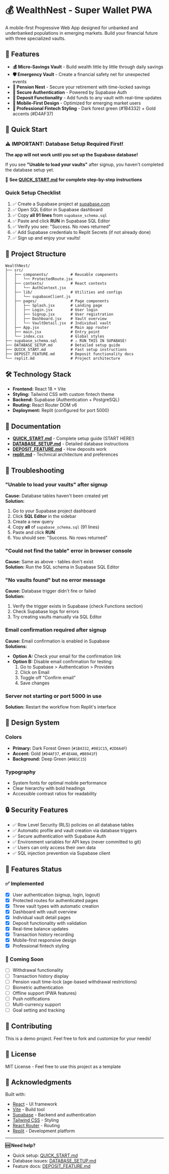 # 💰 WealthNest - Super Wallet PWA

A mobile-first Progressive Web App designed for unbanked and underbanked populations in emerging markets. Build your financial future with three specialized vaults.

## 🎯 Features

- **💰 Micro-Savings Vault** - Build wealth little by little through daily savings
- **🛡️ Emergency Vault** - Create a financial safety net for unexpected events
- **🏦 Pension Nest** - Secure your retirement with time-locked savings
- **🔐 Secure Authentication** - Powered by Supabase Auth
- **💸 Deposit Functionality** - Add funds to any vault with real-time updates
- **📱 Mobile-First Design** - Optimized for emerging market users
- **🎨 Professional Fintech Styling** - Dark forest green (#1B4332) + Gold accents (#D4AF37)

## 🚀 Quick Start

### ⚠️ IMPORTANT: Database Setup Required First!

**The app will not work until you set up the Supabase database!**

If you see **"Unable to load your vaults"** after signup, you haven't completed the database setup yet.

📖 **See [QUICK_START.md](QUICK_START.md) for complete step-by-step instructions**

### Quick Setup Checklist

1. ✅ Create a Supabase project at [supabase.com](https://supabase.com)
2. ✅ Open SQL Editor in Supabase dashboard
3. ✅ Copy **all 91 lines** from `supabase_schema.sql`
4. ✅ Paste and click **RUN** in Supabase SQL Editor
5. ✅ Verify you see: "Success. No rows returned"
6. ✅ Add Supabase credentials to Replit Secrets (if not already done)
7. ✅ Sign up and enjoy your vaults!

## 📁 Project Structure

```
WealthNest/
├── src/
│   ├── components/          # Reusable components
│   │   └── ProtectedRoute.jsx
│   ├── contexts/            # React contexts
│   │   └── AuthContext.jsx
│   ├── lib/                 # Utilities and configs
│   │   └── supabaseClient.js
│   ├── pages/               # Page components
│   │   ├── Splash.jsx       # Landing page
│   │   ├── Login.jsx        # User login
│   │   ├── Signup.jsx       # User registration
│   │   ├── Dashboard.jsx    # Vault overview
│   │   └── VaultDetail.jsx  # Individual vault
│   ├── App.jsx              # Main app router
│   ├── main.jsx             # Entry point
│   └── index.css            # Global styles
├── supabase_schema.sql      # ⚠️ RUN THIS IN SUPABASE!
├── DATABASE_SETUP.md        # Detailed setup guide
├── QUICK_START.md           # Fast setup instructions
├── DEPOSIT_FEATURE.md       # Deposit functionality docs
└── replit.md                # Project architecture
```

## 🛠 Technology Stack

- **Frontend:** React 18 + Vite
- **Styling:** Tailwind CSS with custom fintech theme
- **Backend:** Supabase (Authentication + PostgreSQL)
- **Routing:** React Router DOM v6
- **Deployment:** Replit (configured for port 5000)

## 📖 Documentation

- **[QUICK_START.md](QUICK_START.md)** - Complete setup guide (START HERE!)
- **[DATABASE_SETUP.md](DATABASE_SETUP.md)** - Detailed database instructions
- **[DEPOSIT_FEATURE.md](DEPOSIT_FEATURE.md)** - How deposits work
- **[replit.md](replit.md)** - Technical architecture and preferences

## 🐛 Troubleshooting

### "Unable to load your vaults" after signup
**Cause:** Database tables haven't been created yet  
**Solution:** 
1. Go to your Supabase project dashboard
2. Click **SQL Editor** in the sidebar
3. Create a new query
4. Copy **all** of `supabase_schema.sql` (91 lines)
5. Paste and click **RUN**
6. You should see: "Success. No rows returned"

### "Could not find the table" error in browser console
**Cause:** Same as above - tables don't exist  
**Solution:** Run the SQL schema in Supabase SQL Editor

### "No vaults found" but no error message
**Cause:** Database trigger didn't fire or failed  
**Solution:** 
1. Verify the trigger exists in Supabase (check Functions section)
2. Check Supabase logs for errors
3. Try creating vaults manually via SQL Editor

### Email confirmation required after signup
**Cause:** Email confirmation is enabled in Supabase  
**Solutions:**
- **Option A:** Check your email for the confirmation link
- **Option B:** Disable email confirmation for testing:
  1. Go to Supabase > Authentication > Providers
  2. Click on Email
  3. Toggle off "Confirm email"
  4. Save changes

### Server not starting or port 5000 in use
**Solution:** Restart the workflow from Replit's interface

## 🎨 Design System

### Colors
- **Primary:** Dark Forest Green (`#1B4332`, `#081C15`, `#2D6A4F`)
- **Accent:** Gold (`#D4AF37`, `#F4E4A6`, `#B8941F`)
- **Background:** Deep Green (`#081C15`)

### Typography
- System fonts for optimal mobile performance
- Clear hierarchy with bold headings
- Accessible contrast ratios for readability

## 🔒 Security Features

- ✅ Row Level Security (RLS) policies on all database tables
- ✅ Automatic profile and vault creation via database triggers
- ✅ Secure authentication with Supabase Auth
- ✅ Environment variables for API keys (never committed to git)
- ✅ Users can only access their own data
- ✅ SQL injection prevention via Supabase client

## 📱 Features Status

### ✅ Implemented
- [x] User authentication (signup, login, logout)
- [x] Protected routes for authenticated pages
- [x] Three vault types with automatic creation
- [x] Dashboard with vault overview
- [x] Individual vault detail pages
- [x] Deposit functionality with validation
- [x] Real-time balance updates
- [x] Transaction history recording
- [x] Mobile-first responsive design
- [x] Professional fintech styling

### 🚧 Coming Soon
- [ ] Withdrawal functionality
- [ ] Transaction history display
- [ ] Pension vault time-lock (age-based withdrawal restrictions)
- [ ] Biometric authentication
- [ ] Offline support (PWA features)
- [ ] Push notifications
- [ ] Multi-currency support
- [ ] Goal setting and tracking

## 🤝 Contributing

This is a demo project. Feel free to fork and customize for your needs!

## 📄 License

MIT License - Feel free to use this project as a template

## 🙏 Acknowledgments

Built with:
- [React](https://react.dev/) - UI framework
- [Vite](https://vitejs.dev/) - Build tool
- [Supabase](https://supabase.com/) - Backend and authentication
- [Tailwind CSS](https://tailwindcss.com/) - Styling
- [React Router](https://reactrouter.com/) - Routing
- [Replit](https://replit.com/) - Development platform

---

**🆘 Need help?** 
- Quick setup: [QUICK_START.md](QUICK_START.md)
- Database issues: [DATABASE_SETUP.md](DATABASE_SETUP.md)
- Feature docs: [DEPOSIT_FEATURE.md](DEPOSIT_FEATURE.md)
